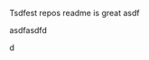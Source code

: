 Tsdfest repos readme is great asdf







asdfasdfd




d


















































































































































































































